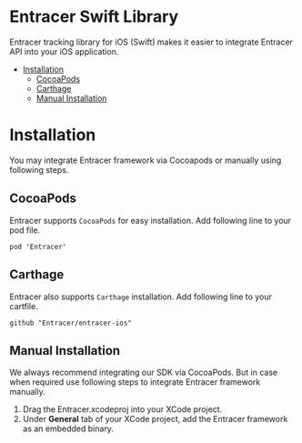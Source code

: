 # Entracer Swift Library

Entracer tracking library for iOS (Swift) makes it easier to integrate Entracer API into your iOS application.

- [Installation](#installation)
    - [CocoaPods](#cocoapods)
    - [Carthage](#carthage)
    - [Manual Installation](#manual-installation)
    
<a name="installation"></a>
# Installation

You may integrate Entracer framework via Cocoapods or manually using following steps.
    
<a name="cocoapods"></a>
## CocoaPods

Entracer supports `CocoaPods` for easy installation. Add following line to your pod file.

`pod 'Entracer'`

<a name="carthage"></a>
## Carthage

Entracer also supports `Carthage` installation. Add following line to your cartfile.

`github "Entracer/entracer-ios"`

<a name="manual-installation"></a>
## Manual Installation

We always recommend integrating our SDK via CocoaPods. But in case when required use following steps to integrate Entracer framework manually.

1. Drag the Entracer.xcodeproj into your XCode project.
2. Under **General** tab of your XCode project, add the Entracer framework as an embedded binary.
